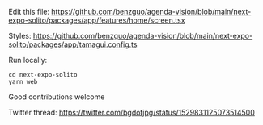 Edit this file: https://github.com/benzguo/agenda-vision/blob/main/next-expo-solito/packages/app/features/home/screen.tsx

Styles: https://github.com/benzguo/agenda-vision/blob/main/next-expo-solito/packages/app/tamagui.config.ts

Run locally: 
```
cd next-expo-solito
yarn web
```

Good contributions welcome

Twitter thread: https://twitter.com/bgdotjpg/status/1529831125073514500